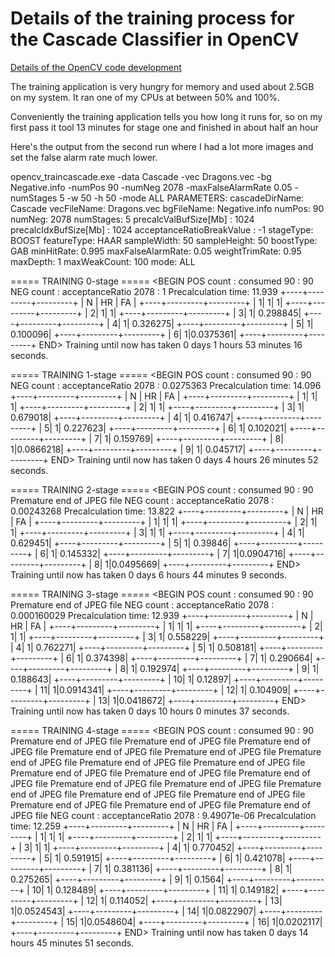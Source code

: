 # Details of the training process for the Cascade Classifier in OpenCV

[Details of the OpenCV code development](https://www.element14.com/community/people/Workshopshed/blog/2016/05/20/dragonboard-410c-opencv)

The training application is very hungry for memory and used about 2.5GB on my system. It ran one of my CPUs at between 50% and 100%.

Conveniently the training application tells you how long it runs for, so on my first pass it tool 13 minutes for stage one and finished in about half an hour

Here's the output from the second run where I had a lot more images and set the false alarm rate much lower.

opencv_traincascade.exe -data Cascade -vec Dragons.vec -bg Negative.info -numPos 90 -numNeg 2078 -maxFalseAlarmRate 0.05 -numStages 5 -w 50 -h 50 -mode ALL
PARAMETERS:
cascadeDirName: Cascade
vecFileName: Dragons.vec
bgFileName: Negative.info
numPos: 90
numNeg: 2078
numStages: 5
precalcValBufSize[Mb] : 1024
precalcIdxBufSize[Mb] : 1024
acceptanceRatioBreakValue : -1
stageType: BOOST
featureType: HAAR
sampleWidth: 50
sampleHeight: 50
boostType: GAB
minHitRate: 0.995
maxFalseAlarmRate: 0.05
weightTrimRate: 0.95
maxDepth: 1
maxWeakCount: 100
mode: ALL

===== TRAINING 0-stage =====
<BEGIN
POS count : consumed   90 : 90
NEG count : acceptanceRatio    2078 : 1
Precalculation time: 11.939
+----+---------+---------+
|  N |    HR   |    FA   |
+----+---------+---------+
|   1|        1|        1|
+----+---------+---------+
|   2|        1|        1|
+----+---------+---------+
|   3|        1| 0.298845|
+----+---------+---------+
|   4|        1| 0.326275|
+----+---------+---------+
|   5|        1| 0.100096|
+----+---------+---------+
|   6|        1|0.0375361|
+----+---------+---------+
END>
Training until now has taken 0 days 1 hours 53 minutes 16 seconds.

===== TRAINING 1-stage =====
<BEGIN
POS count : consumed   90 : 90
NEG count : acceptanceRatio    2078 : 0.0275363
Precalculation time: 14.096
+----+---------+---------+
|  N |    HR   |    FA   |
+----+---------+---------+
|   1|        1|        1|
+----+---------+---------+
|   2|        1|        1|
+----+---------+---------+
|   3|        1| 0.679018|
+----+---------+---------+
|   4|        1| 0.416747|
+----+---------+---------+
|   5|        1| 0.227623|
+----+---------+---------+
|   6|        1| 0.102021|
+----+---------+---------+
|   7|        1| 0.159769|
+----+---------+---------+
|   8|        1|0.0866218|
+----+---------+---------+
|   9|        1| 0.045717|
+----+---------+---------+
END>
Training until now has taken 0 days 4 hours 26 minutes 52 seconds.

===== TRAINING 2-stage =====
<BEGIN
POS count : consumed   90 : 90
Premature end of JPEG file
NEG count : acceptanceRatio    2078 : 0.00243268
Precalculation time: 13.822
+----+---------+---------+
|  N |    HR   |    FA   |
+----+---------+---------+
|   1|        1|        1|
+----+---------+---------+
|   2|        1|        1|
+----+---------+---------+
|   3|        1|        1|
+----+---------+---------+
|   4|        1| 0.629451|
+----+---------+---------+
|   5|        1|  0.39846|
+----+---------+---------+
|   6|        1| 0.145332|
+----+---------+---------+
|   7|        1|0.0904716|
+----+---------+---------+
|   8|        1|0.0495669|
+----+---------+---------+
END>
Training until now has taken 0 days 6 hours 44 minutes 9 seconds.

===== TRAINING 3-stage =====
<BEGIN
POS count : consumed   90 : 90
Premature end of JPEG file
NEG count : acceptanceRatio    2078 : 0.000160029
Precalculation time: 12.939
+----+---------+---------+
|  N |    HR   |    FA   |
+----+---------+---------+
|   1|        1|        1|
+----+---------+---------+
|   2|        1|        1|
+----+---------+---------+
|   3|        1| 0.558229|
+----+---------+---------+
|   4|        1| 0.762271|
+----+---------+---------+
|   5|        1| 0.508181|
+----+---------+---------+
|   6|        1| 0.374398|
+----+---------+---------+
|   7|        1| 0.290664|
+----+---------+---------+
|   8|        1| 0.192974|
+----+---------+---------+
|   9|        1| 0.188643|
+----+---------+---------+
|  10|        1|  0.12897|
+----+---------+---------+
|  11|        1|0.0914341|
+----+---------+---------+
|  12|        1| 0.104909|
+----+---------+---------+
|  13|        1|0.0418672|
+----+---------+---------+
END>
Training until now has taken 0 days 10 hours 0 minutes 37 seconds.

===== TRAINING 4-stage =====
<BEGIN
POS count : consumed   90 : 90
Premature end of JPEG file
Premature end of JPEG file
Premature end of JPEG file
Premature end of JPEG file
Premature end of JPEG file
Premature end of JPEG file
Premature end of JPEG file
Premature end of JPEG file
Premature end of JPEG file
Premature end of JPEG file
Premature end of JPEG file
Premature end of JPEG file
Premature end of JPEG file
Premature end of JPEG file
Premature end of JPEG file
Premature end of JPEG file
Premature end of JPEG file
Premature end of JPEG file
Premature end of JPEG file
NEG count : acceptanceRatio    2078 : 9.49071e-06
Precalculation time: 12.259
+----+---------+---------+
|  N |    HR   |    FA   |
+----+---------+---------+
|   1|        1|        1|
+----+---------+---------+
|   2|        1|        1|
+----+---------+---------+
|   3|        1|        1|
+----+---------+---------+
|   4|        1| 0.770452|
+----+---------+---------+
|   5|        1| 0.591915|
+----+---------+---------+
|   6|        1| 0.421078|
+----+---------+---------+
|   7|        1| 0.381136|
+----+---------+---------+
|   8|        1| 0.275265|
+----+---------+---------+
|   9|        1|   0.1564|
+----+---------+---------+
|  10|        1| 0.128489|
+----+---------+---------+
|  11|        1| 0.149182|
+----+---------+---------+
|  12|        1| 0.114052|
+----+---------+---------+
|  13|        1|0.0524543|
+----+---------+---------+
|  14|        1|0.0822907|
+----+---------+---------+
|  15|        1|0.0548604|
+----+---------+---------+
|  16|        1|0.0202117|
+----+---------+---------+
END>
Training until now has taken 0 days 14 hours 45 minutes 51 seconds.
